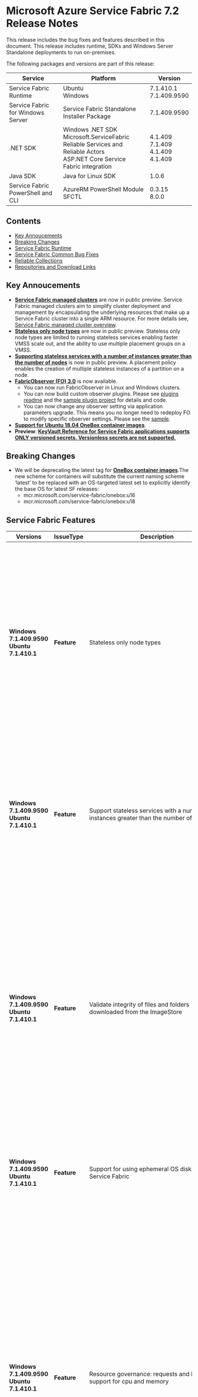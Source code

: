 # Microsoft Azure Service Fabric 7.2 Release Notes


This release includes the bug fixes and features described in this document. This release includes runtime, SDKs and Windows Server Standalone deployments to run on-premises. 

The following packages and versions are part of this release:

| Service | Platform | Version |
|---------|----------|---------|
|Service Fabric Runtime| Ubuntu <br> Windows | 7.1.410.1 <br> 7.1.409.9590  |
|Service Fabric for Windows Server|Service Fabric Standalone Installer Package | 7.1.409.9590 |
|.NET SDK |Windows .NET SDK <br> Microsoft.ServiceFabric <br> Reliable Services and Reliable Actors <br> ASP.NET Core Service Fabric integration| 4.1.409  <br> 7.1.409 <br> 4.1.409 <br> 4.1.409 |
|Java SDK  |Java for Linux SDK  | 1.0.6 |
|Service Fabric PowerShell and CLI | AzureRM PowerShell Module  <br> SFCTL |  0.3.15  <br> 8.0.0 |

## Contents 
- [Key Annoucements](#key-annoucements)
- [Breaking Changes](#breaking-changes)
- [Service Fabric Runtime](#service-fabric-runtime)
- [Service Fabric Common Bug Fixes](#service-fabric-common-bug-fixes)
- [Reliable Collections](#reliable-collections)
- [Repositories and Download Links](#repositories-and-download-links)

## Key Annoucements

- [**Service Fabric managed clusters**](https://techcommunity.microsoft.com/t5/azure-service-fabric/azure-service-fabric-managed-clusters-are-now-in-public-preview/ba-p/1721572) are now in public preview. Service Fabric managed clusters aim to simplify cluster deployment and management by encapsulating the underlying resources that make up a Service Fabric cluster into a single ARM resource. For more details see, [Service Fabric managed cluster overview](https://docs.microsoft.com/azure/service-fabric/overview-managed-cluster).
- [**Stateless only node types**](https://docs.microsoft.com/azure/service-fabric/service-fabric-stateless-nodetypes) are now in public preview. Stateless only node types are limited to running stateless services enabling faster VMSS scale out, and the ability to use multiple placement groups on a VMSS.
- [**Supporting stateless services with a number of instances greater than the number of nodes**](https://docs.microsoft.com/azure/service-fabric/service-fabric-cluster-resource-manager-advanced-placement-rules-placement-policies) is now in public preview. A placement policy enables the creation of multiple stateless instances of a partition on a node.
- [**FabricObserver (FO) 3.0**](https://aka.ms/sf/fabricobserver) is now available.
    - You can now run FabricObserver in Linux and Windows clusters.
    - You can now build custom observer plugins. Please see [plugins readme](https://github.com/microsoft/service-fabric-observer/blob/master/Documentation/Plugins.md) and the [sample plugin project](https://github.com/microsoft/service-fabric-observer/tree/master/SampleObserverPlugin) for details and code.
    - You can now change any observer setting via application parameters upgrade. This means you no longer need to redeploy FO to modify specific observer settings. Please see the [sample](https://github.com/microsoft/service-fabric-observer/blob/master/Documentation/Using.md#parameterUpdates).
- [**Support for Ubuntu 18.04 OneBox container images**](https://hub.docker.com/_/microsoft-service-fabric-onebox).
- **Preview**: [**KeyVault Reference for Service Fabric applications supports **ONLY versioned secrets**. Versionless secrets are not supported.**](https://docs.microsoft.com/en-us/azure/service-fabric/service-fabric-keyvault-references)

## Breaking Changes

- We will be deprecating the latest tag for [**OneBox container images**](https://hub.docker.com/_/microsoft-service-fabric-onebox).The new scheme for containers will substitute the current naming scheme ‘latest’ to be replaced with an OS-targeted latest set to explicitly identify the base OS for latest SF releases:
    - mcr.microsoft.com/service-fabric/onebox:u16
    - mcr.microsoft.com/service-fabric/onebox:u18

## Service Fabric Features

| Versions | IssueType | Description | Resolution | 
|----------|-----------|-|-|
| **Windows 7.1.409.9590  <br> Ubuntu 7.1.410.1** | **Feature** | Stateless only node types | **Brief desc** Public preview which enables the creation of stateless only node types.  Service Fabric node types come with inherent notion that at some point of time, stateful services might get placed on those nodes. Stateless node types remove this notion from a node type, thus allowing faster scale out operations, support for VMSS Automatic OS Upgrades and scaling out to more than 100 nodes in a single VMSS. For more details, see [stateless only node types](https://docs.microsoft.com/azure/service-fabric/service-fabric-stateless-nodetypes).
| **Windows 7.1.409.9590  <br> Ubuntu 7.1.410.1** | **Feature** | Support stateless services with a number of instances greater than the number of nodes | **Brief desc** Public preview feature which enables creation of multiple stateless instances of a partition on a node. Earlier instance count was limited by no. of nodes in the cluster. This feature allows increased density of stateless services without having to manage partitions.  For more details, see [Service Fabric placement policies](https://docs.microsoft.com/azure/service-fabric/service-fabric-cluster-resource-manager-advanced-placement-rules-placement-policies).
| **Windows 7.1.409.9590  <br> Ubuntu 7.1.410.1** | **Feature** | Validate integrity of files and folders downloaded from the ImageStore | **Brief desc** Service Fabric resolved the race condition with new design of synchronization mechanism in DownloadManager. In addition to the design change, this release includes the required changes for further improvement in the future. The image hash representation may change in the future to improve validation and correction. From this release and onward, the potential new image hash representation is understood for forward compatibility. When the change will be added actually, this release will become the base version to get upgrade to the future version without an impact.
| **Windows 7.1.409.9590  <br> Ubuntu 7.1.410.1** | **Feature** | Support for using ephemeral OS disks with Service Fabric | **Brief desc** You can now use ephemeral OS disks when on your Virtual Machine Scale Set when deploying a Service Fabric cluster. For more details, see [using ephemeral OS disks](https://docs.microsoft.com/azure/service-fabric/service-fabric-cluster-azure-deployment-preparation#use-ephemeral-os-disks-for-virtual-machine-scale-sets).
| **Windows 7.1.409.9590  <br> Ubuntu 7.1.410.1** | **Feature** | Resource governance: requests and limits support for cpu and memory | **Brief desc** Prior to version 7.2, SF’s resource governance support for services was based on a model where a single value served both as the request and the limit for a resource. In order to enable more advanced scenarios, this feature enhances SF’s resource governance support for services by allowing separate specifications of requests and limits for cpu and memory resources. Cluster Resource Manager considers the cpu and memory consumption of a service to be equal to the specified request values and uses these values when making placement decisions. The limit values are the actual resource limits applied to a service process or container when it is created on a node. For more details, see [Service Fabric resource governance](https://docs.microsoft.com/azure/service-fabric/service-fabric-resource-governance).
| **Windows 7.1.409.9590  <br> Ubuntu 7.1.410.1** | **Feature** | Enable Service Fabric to use predicted load | **Brief desc** Enables Service Fabric to use the predicted load instead of the current load reported by replicas. To enable this, a new Service Fabric API was implemented which can be called to update the load of different service on its behalf. If a metric is predicted, and not the actual usage, special behavior should be in place which will the respect current metric for node capacity violations, however optimize its decisions based on predicted metric. For more details, see [Service Fabric resource manager metrics](https://docs.microsoft.com//azure/service-fabric/service-fabric-cluster-resource-manager-metrics).
| **Windows 7.1.409.9590  <br> Ubuntu 7.1.410.1** | **Feature** | Service Fabric Image Store removes local resources used for SMB share| **Brief desc** Service Fabric doesn't use SMB to transfer images between nodes by default, but resources like local accounts and shared folder are created in nodes. Local accounts includes P_FSSUserffffffff and S_FSSUserffffffff. The shared folders are StagingShare_[node name] and StoreShare_[node name]. The change is added to clean up local resources when they are not required. 
| **Windows 7.1.409.9590  <br> Ubuntu 7.1.410.1** | **Feature** | Image Store CleanupApplicationPackageOnProvisionSuccess default value is changed from false to true | **Brief desc** 
| **Windows 7.1.409.9590  <br> Ubuntu 7.1.410.1** | **Feature** | Service Fabric now releases resources allocated to replicas which have ran to completion. | Service Fabric supports notion of ran to completion for guest executables. Once a replica has completed its task, hence ran to completion, Service Fabric will now delete this replica and release cluster resources allocated for it. 


## Service Fabric Common Bug Fixes

| Versions | IssueType | Description | Resolution | 
|-|-|-|-|
| **Windows 7.1.458.9590** | **Bug** |CleanFabric.ps1 not cleaning up FabricDataRoot directory|**Brief desc**:  Service Fabric uninstall: CleanFabric.ps1 does not always clean the data root. <br> **Impact**: Runtime installation & node data cleanup operation (CleanFabric.ps1) would at times leave behind the node data root if the machine being cleaned was interrupted during a previous uninstall. <br> **Workaround**:  Set environment variable $FabricDataRoot before running CleanFabric.ps1 which would result in the same behavior as above, or manually delete the directory. <br> **Fix**: An extra optional parameter -FabricDataRoot has been added as an override accepted from the user, ensuring this location is discoverable.
| **Windows 7.1.458.9590** | **Bug** |InstallFabricRuntime: Get-ExecutionPolicy sometimes exits with expected output but with ExitCode: -1073741819|**Brief desc**: SF runtime installation via WebPI/InstallFabricRuntime: Get-ExecutionPolicy sometimes exits with expected output but with ExitCode: -1073741819. <br> **Impact**: InstallFabricRuntime internally executes a powershell script so runs Get-ExecutionPolicy which at times fails with ERROR_ACCESS_DENIED, despite returning the correct mode of operation. <br> **Workaround**:  Run SF runtime installation manually against the exe with parameters: InstallFabricRuntime.exe /accepteula /SkipPSExecutionPolicy. <br> **Fix**: If the expected values are returned, error code is interpreted as non-blocking.
| **Windows 7.1.458.9590** | **Bug** |Image Store CleanupApplicationPackageOnProvisionSuccess default value is changed from false to true |**Brief desc**: Service Fabric applications are copied to ImageStore and then registered for application registration. The copied image is deleted in one of these cases; user’s explicit call to remove image, registering application with automatic cleanup option, or the cluster’s configuration for automatic clean-up at successful registration. <br> **Impact**: A cluster may contain lots of remaining images in ImageStore after application registration. The size of images bloats in ImageStore and could result in low available disk space on the node. <br> **Workaround**:  If the default behavior is not desired, a user can run cluster configuration upgrade to change the default value. <br> **Fix**: The default configuration CleanupApplicationPackageOnProvisionSuccess is set to true.

## Service Fabric Standalone Bug Fixes

| Versions | IssueType | Description | Resolution | 
|-|-|-|-|
| **Windows 7.1.458.9590** | **Bug** |Start-ServiceFabricClusterConfigurationUpgrade returns time out exception|**Brief desc**: Start-ServiceFabricClusterConfigurationUpgrade returns time out exception. <br> **Impact**: Client upgrade call would wait until first upgrade failover or timeout instead of exiting and allowing operation to run async once state was persisted to orchestration cycle.  <br> **Workaround**: N/A <br> **Fix**: Client call will now exit successfully once an upgrade is accepted.
| **Windows 7.1.458.9590** | **Bug** |Validation errors in UpdateOrchestrationService do not trigger exceptions or failures during a call to StartClusterConfigurationUpgrade|**Brief desc**:Validation errors in UpdateOrchestrationService do not trigger exceptions or failures during a call to StartClusterConfigurationUpgrade<br> **Impact**: New upgrade requests containing improperly formed settings in the user-provided cluster configuration were in some cases persisted to orchestrated upgrade state, resulting in a cycle that continuously failed manifest validation which wedged cluster upgrade and required manual mitigation. <br> **Workaround**: If an upgrade is found to be pending but does not initiate, submit another dummy cluster configuration upgrade to cancel/bump the existing invalid upgrade.<br> **Fix**: Cluster manifest validation is done up front before committing upgrade state for orchestration cycle.
| **Windows 7.1.458.9590** | **Bug** |Start-ServiceFabricClusterConfigurationUpgrade fails silently|**Brief desc**: Start-ServiceFabricClusterConfigurationUpgrade fails silently. <br> **Impact**: Upgrade requests would in some cases fail silently and fail to return any reason for the internal failure to the user. In these cases sometimes the invalid cluster state may have already been persisted.  <br> **Workaround**: To determine if upgrade was initiated, cluster upgrade state can be queried using Get-ServiceFabricClusterUpgrade and Get-ServiceFabricClusterConfigurationUpgradeStatus. <br> **Fix**: Error handling is now explicit and returns details to the API caller, as well as to the result of query Get-ServiceFabricClusterConfigurationUpgradeStatus.
| **Windows 7.1.458.9590** | **Bug** |Config upgrade rollback along with remove node causes the cluster to end up in an intermediate state|**Brief desc**: Remove node via config upgrade would occasionally leave behind node state for inactive node. <br> **Impact**: An edge case in remove node via config upgrade resulted in skipping the finalization steps of removing node state. <br> **Workaround**: Manual removal of invalid removed node state via Remove-ServiceFabricNodeState. <br> **Fix**:Remove node now progresses with discrete state tracking and nodes are not disabled as part of multi-phase upgrade until the finalization phases. Early termination of FabricUOS should continue node removal and should no longer leave behind invalid node state.
| **Windows 7.1.458.9590** | **Bug** | Pending config upgrade gets kicked off after UOS failover, losing upgrade timing parameters|**Brief desc**: Loss of timing parameters for Start-ServiceFabricClusterConfigurationUpgrade.<br> **Impact**:  Cluster upgrade specifications were lost after failover, which meant that any multi-phase upgrade would be assigned an infinite timeout & default constraints, which may violate the maintenance/fallback loop expected by the user. <br> **Workaround**: Each multi-phase upgrade would need to be monitored by the user and updated by calling Update-ServiceFabricClusterUpgrade. <br> **Fix**: Cluster upgrade specifications are now statefully tracked such that timing characteristics and constraints requested by the user are preserved.
| **Windows 7.1.458.9590** | **Bug** |CreateCluster fails if executed from standalone package under path with space|**Brief desc**: Standalone package scripts could not be run from directory path with space - CreateServiceFabricCluster, AddNode, TestConfiguration, etc. <br> **Impact**: Running package scripts for the first time would fail to extract the DeploymentComponents directory, preventing use of the tools.  <br> **Workaround**:Use base path without spaces. <br> **Fix**:Paths with spaces are now accepted.
| **Windows 7.1.458.9590** | **Bug** |Data loss state restoration doesn't always work|**Brief desc**:  Upgrade Orchestration Service data loss state is not always mitigated by calling config upgrade. <br> **Impact**: A health property reset is required to move FabricUOS (Upgrade Orchestration Service) out of data loss state, and this health update was dropped at times due to a race with garbage collection. <br> **Workaround**:Call Start-ServiceFabricClusterConfigurationUpgrade with dummy upgrade multiple times until data loss health alert is removed. <br> **Fix**: Fabric client was reused and GC.KeepAlive was added in related places to ensure this behaves correctly, fixing the race condition.


## Repositories and Download Links
The table below is an overview of the direct links to the packages associated with this release. 
Follow this guidance for setting up your developer environment: 
* [Geting Started with Linux](https://docs.microsoft.com/azure/service-fabric/service-fabric-get-started-linux)
* [Getting Started with Mac](https://docs.microsoft.com/azure/service-fabric/service-fabric-get-started-mac)
* [Getting Started with Windows](https://docs.microsoft.com/azure/service-fabric/service-fabric-get-started)

| Area | Package | Version | Repository | Direct Download Link |
|-|-|-|-|-|
|Service Fabric Runtime |Ubuntu Developer Set-up | 7.1.410.1 |N/A | Cluster Runtime: https://apt-mo.trafficmanager.net/repos/servicefabric/pool/main/s/servicefabric <br> Service Fabric SDK for local cluster setup: https://apt-mo.trafficmanager.net/repos/servicefabric/pool/main/s/servicefabricsdkcommon/ <br> Container image: https://hub.docker.com/r/microsoft/service-fabric-onebox/ 
|| Windows Developer Set-up| 7.1.409.9590 | N/A | https://download.microsoft.com/download/c/8/c/c8c98ab2-6e7a-4d9a-a0a5-506b18111677/MicrosoftServiceFabric.7.1.409.9590.exe |
|Service Fabric for Windows Server |Service Fabric Standalone Installer Package | 7.1.409.9590 |N/A | https://download.microsoft.com/download/8/3/6/836E3E99-A300-4714-8278-96BC3E8B5528/7.1.409.9590/Microsoft.Azure.ServiceFabric.WindowsServer.7.1.409.9590.zip |
||Service Fabric Standalone Runtime | 7.1.409.9590 |N/A | https://download.microsoft.com/download/B/0/B/B0BCCAC5-65AA-4BE3-AB13-D5FF5890F4B5/7.1.409.9590/MicrosoftAzureServiceFabric.7.1.409.9590.cab |
|.NET SDK |Windows .NET SDK | 4.1.409 |N/A | https://download.microsoft.com/download/c/8/c/c8c98ab2-6e7a-4d9a-a0a5-506b18111677/MicrosoftServiceFabricSDK.4.1.409.msi |
||Microsoft.ServiceFabric | 7.1.409 |N/A |https://www.nuget.org |
||Reliable Services and Reliable Actors<br>\-Microsoft.ServiceFabric.Services<br>\-Microsoft.ServiceFabric.Services.Remoting<br>\-Microsoft.ServiceFabric.Services.Wcf <br>\-Microsoft.ServiceFabric.Actors <br>\-Microsoft.ServiceFabric.Actors.Wcf | 4.1.409 |https://github.com/Azure/service-fabric-services-and-actors-dotnet |https://www.nuget.org |
||ASP.NET Core Service Fabric integration<br>\-Microsoft.ServiceFabric.Services.AspNetCore.*| 4.1.409 |https://github.com/Azure/service-fabric-aspnetcore |https://www.nuget.org |
||Data, Diagnostics and Fabric transport<br>\-Microsoft.ServiceFabric.Data <br>\-Microsoft.ServiceFabric.Data.Interfaces <br>\-Microsoft.ServiceFabric.Diagnostics.Internal <br>\-Microsoft.ServiceFabric.FabricTransport/Internal | 4.1.409 |N/A| https://www.nuget.org |
||Microsoft.ServiceFabric.Data.Extensions | 4.1.409 | N/A |https://www.nuget.org |
|Java SDK |Java SDK | 1.0.6 |N/A |https://mvnrepository.com/artifact/com.microsoft.servicefabric/sf-actors/1.0.6 |
|Eclipse |Service Fabric plug-in for Eclipse | 2.0.7 | N/A |N/A |
|Yeoman |Azure Service Fabric Java generator | 1.0.7 |https://github.com/Azure/generator-azuresfjava |N/A |
||Azure Service Fabric C# generator | 1.0.9 |https://github.com/Azure/generator-azuresfcsharp |N/A |
||Azure Service Fabric guest executables generator | 1.0.1 |https://github.com/Azure/generator-azuresfguest |N/A|
||Azure Service Fabric Container generators | 1.0.1 |https://github.com/Azure/generator-azuresfcontainer |N/A |
|CLI |Service Fabric CLI | 8.0.0 |https://github.com/Azure/service-fabric-cli |https://pypi.python.org/pypi/sfctl |
|PowerShell |AzureRM.ServiceFabric | 0.3.15 |https://github.com/Azure/azure-powershell/tree/preview/src/ResourceManager/ServiceFabric |https://www.powershellgallery.com/packages/AzureRM.ServiceFabric/0.3.15  |
